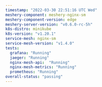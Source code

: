 ```yaml
---
timestamp: "2022-03-30 22:51:16 UTC Wed"
meshery-component: meshery-nginx-sm
meshery-component-version: edge
meshery-server-version: "v0.6.0-rc-5h"
k8s-distro: minikube
k8s-version: "v1.20.1"
service-mesh: nginx-sm
service-mesh-version: "v1.4.0"
tests:
  grafana: "Running"
  jaeger: "Running"
  nginx-mesh-api:  "Running"
  nginx-mesh-metrics: "Running"
  prometheus: "Running"
overall-status: "passing"
---
```

